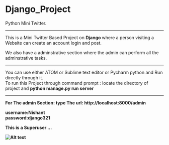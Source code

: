# Django_Project
Python Mini Twitter.
<hr>
This is a Mini Twitter Based Project on <Strong> Django </strong> where a person visiting a Website can create an account login and post.
<p>
We also have a adminstrative section where the admin can perform all the adminstrative tasks.
  <br>
  <p>
  
 
  
  
  <hr>
  You can use either ATOM or Sublime text editor or Pycharm python and Run directly through it. <br>
  To run this Project through command prompt  : locate the directory of project and  <b> python manage.py run server
  <br> <hr>
  For The admin Section: type The url:  http://localhost:8000/admin <p>
  </p>
username:Nishant <br>
password:django321  

   This is a Superuser ...


  
  

![Alt text](https://github.com/NishantGautam023/Django_Project/blob/master/home.png)

